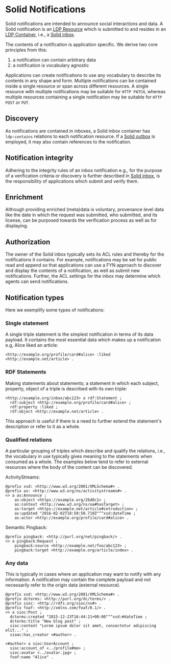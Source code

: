 # Solid Notifications

Solid notifications are intended to announce social interactions and data. A Solid notification is an [LDP Resource](https://www.w3.org/TR/ldp/#ldpr) which is submitted to and resides in an [LDP Container](https://www.w3.org/TR/ldp/#ldpc), i.e., a [Solid inbox](inbox.md).

The contents of a notification is application specific. We derive two core principles from this:

1. a notification can contain arbitrary data
2. a notification is vocabulary agnostic

Applications can create notifications to use any vocabulary to describe its contents in any shape and form. Multiple notifications can be contained inside a single resource or span across different resources. A single resource with multiple notifications may be suitable for `HTTP PATCH`, whereas multiple resources containing a single notification may be suitable for `HTTP POST` or `PUT`.


## Discovery
As notifications are contained in inboxes, a Solid inbox container has `ldp:contains` relations to each notification resource. If a [Solid outbox](outbox.md) is employed, it may also contain references to the notification.


## Notification integrity
Adhering to the integrity rules of an inbox notification e.g., for the purpose of a verification criteria or discovery is further described in [Solid inbox](inbox.md#shapes-constraint), is the responsibility of applications which submit and verify them.


## Enrichment
Although providing enriched (meta)data is voluntary, provenance level data like the date in which the request was submitted, who submitted, and its license, can be purposed towards the verification process as well as for displaying.


## Authorization
The owner of the Solid inbox typically sets its ACL rules and thereby for the notifications it contains. For example, notifications may be set for public read and append so that applications can use a FYN approach to discover and display the contents of a notification, as well as submit new notifications. Further, the ACL settings for the inbox may determine which agents can send notifications.


## Notification types
Here we exemplify some types of notifications:

### Single statement
A single triple statement is the simplest notification in terms of its data payload. It contains the most essential data which makes up a notification e.g, Alice liked an article:
```
<http://example.org/profile/card#alice> :liked <http://example.net/article> .
```

### RDF Statements
Making statements about statements; a statement in which each subject, property, object of a triple is described with its own triple:
```
<http://example.org/inbox/abc123> a rdf:Statement ;
  rdf:subject <http://example.org/profile/card#alice> ;
  rdf:property :liked ;
  rdf:object <http://example.net/article> .
```
This approach is useful if there is a need to further extend the statement's description or refer to it as a whole.

### Qualified relations
A particular grouping of triples which describe and qualify the relations, i.e., the vocabulary in use typically gives meaning to the statements when consumed as a whole. The examples below tend to refer to external resources where the body of the content can be discovered.

ActivityStreams:
```
@prefix xsd: <http://www.w3.org/2001/XMLSchema#> .
@prefix as: <http://www.w3.org/ns/activitystreams#> .
<> a as:Announce ;
    as:object <https://example.org/26d8c1> ;
    as:context <http://www.w3.org/ns/oa#hasTarget> ;
    as:target <https://example.net/article#introduction> ;
    as:updated "2016-02-02T18:58:50.719Z"^^xsd:dateTime ;
    as:actor <http://example.org/profile/card#alice> .
```

Semantic Pingback:
```
@prefix pingback: <http://purl.org/net/pingback/> .
<> a pingback:Request ;
    pingback:source <http://example.net/foo/abc123> ;
    pingback:target <http://example.org/article/index> .
```

### Any data
This is typically in cases where an application may want to notify with any information. A notification may contain the complete payload and not necessarily refer to the origin data (external resource).
```
@prefix xsd: <http://www.w3.org/2001/XMLSchema#> .
@prefix dcterms: <http://purl.org/dc/terms/> .
@prefix sioc: <http://rdfs.org/sioc/ns#> .
@prefix foaf: <http://xmlns.com/foaf/0.1/> .
<> a sioc:Post ;
  dcterms:created "2015-12-23T16:44:21+00:00"^^xsd:#dateTime ;
  dcterms:title "New blog post" ;
  sioc:content "Lorem ipsum dolor sit amet, consectetur adipiscing elit..." ;
  sioac:has_creator <#author> .

<#author> a sioc:UserAccount ;
  sioc:account_of <../profile#me> ;
  sioc:avatar <../avatar.jpg> ;
  foaf:name "Alice" .
```
